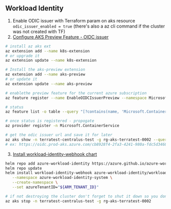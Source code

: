 ## Workload Identity

1. Enable ODIC issuer with Terraform param on aks resource `odic_issuer_enabled = true` (there's also a az cli command if the cluster was not created with TF)
2. [Configure AKS Preview Feature - OIDC issuer](https://docs.microsoft.com/en-us/azure/aks/cluster-configuration#oidc-issuer-preview)
```bash
# install az aks ext
az extension add --name k8s-extension
# or upgrade it
az extension update --name k8s-extension

# Install the aks-preview extension
az extension add --name aks-preview
# or update it
az extension update --name aks-preview

# enablethe preview feature for the current azure subscription
az feature register --name EnableOIDCIssuerPreview --namespace Microsoft.ContainerService

# status
az feature list -o table --query "[?contains(name, 'Microsoft.ContainerService/EnableOIDCIssuerPreview')].{Name:name,State:properties.state}"

# once status is registered - propogate
az provider register -n Microsoft.ContainerService

# get the odic issuer url and save it for later
az aks show -n terratest-centralus-test -g rg-aks-terratest-0002 --query "oidcIssuerProfile.issuerUrl" -otsv
# ex: https://oidc.prod-aks.azure.com/cb8928f4-2fa3-4241-980a-fdc5d3468b19/
```
3. [Install workload-identity-webhook chart](https://azure.github.io/azure-workload-identity/docs/installation/mutating-admission-webhook.html#helm-3-recommended)
```bash
helm repo add azure-workload-identity https://azure.github.io/azure-workload-identity/charts
helm repo update
helm install workload-identity-webhook azure-workload-identity/workload-identity-webhook \
   --namespace azure-workload-identity-system \
   --create-namespace \
   --set azureTenantID="${ARM_TENANT_ID}"
```


```bash
# if not destroying the cluster don't forget to shut it down so you don't burn the monthly azure credit :/
az aks stop -n terratest-centralus-test -g rg-aks-terratest-0002
```